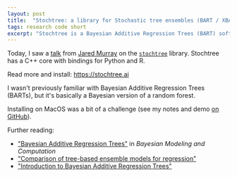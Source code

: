 ```yaml
---
layout: post
title:  "Stochtree: a library for Stochastic tree ensembles (BART / XBART) for supervised learning and causal inference"
tags: research code short
excerpt: "Stochtree is a Bayesian Additive Regression Trees (BART) software library."
---
```


Today, I saw a [talk](https://github.com/jaredsmurray/levi_demo) from [Jared Murray](https://jaredsmurray.github.io/) on the [`stochtree`](https://github.com/StochasticTree/stochtree) library. Stochtree has a C++ core with bindings for Python and R.

Read more and install: <https://stochtree.ai>

I wasn't previously familiar with Bayesian Additive Regression Trees (BARTs), but it's basically a Bayesian version of a random forest.

Installing on MacOS was a bit of a challenge (see my notes and demo [on GitHub](https://github.com/levon003/levon003.github.io/tree/main/src/stochtree)).

Further reading:
 - ["Bayesian Additive Regression Trees"](https://bayesiancomputationbook.com/markdown/chp_07.html) in _Bayesian Modeling and Computation_
 - ["Comparison of tree-based ensemble models for regression"](http://www.csam.or.kr/journal/view.html?doi=10.29220/CSAM.2022.29.5.561)
 - ["Introduction to Bayesian Additive Regression Trees"](https://jmloyola.github.io/posts/2019/06/introduction-to-bart)